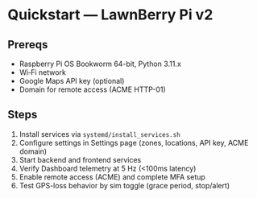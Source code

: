 # Quickstart — LawnBerry Pi v2

## Prereqs
- Raspberry Pi OS Bookworm 64-bit, Python 3.11.x
- Wi‑Fi network
- Google Maps API key (optional)
- Domain for remote access (ACME HTTP-01)

## Steps
1) Install services via `systemd/install_services.sh`
2) Configure settings in Settings page (zones, locations, API key, ACME domain)
3) Start backend and frontend services
4) Verify Dashboard telemetry at 5 Hz (<100ms latency)
5) Enable remote access (ACME) and complete MFA setup
6) Test GPS-loss behavior by sim toggle (grace period, stop/alert)
